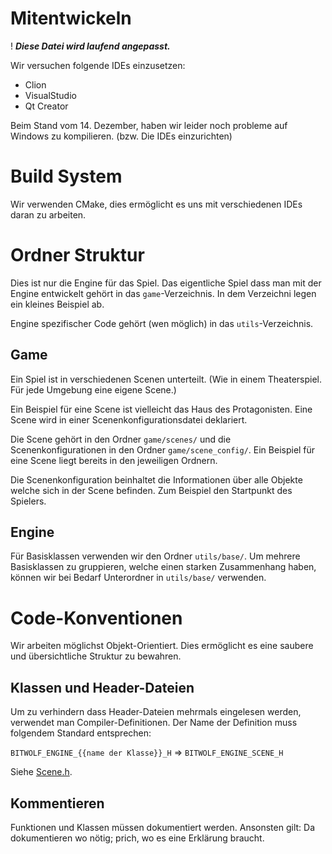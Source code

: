 # Mitentwickeln
! __*Diese Datei wird laufend angepasst.*__

Wir versuchen folgende IDEs einzusetzen:
- Clion
- VisualStudio
- Qt Creator

Beim Stand vom 14. Dezember, haben wir leider noch probleme auf Windows zu kompilieren. (bzw. Die IDEs einzurichten)

# Build System
Wir verwenden CMake, dies ermöglicht es uns mit verschiedenen IDEs daran zu arbeiten.

# Ordner Struktur
Dies ist nur die Engine für das Spiel. 
Das eigentliche Spiel dass man mit der Engine entwickelt gehört in das `game`-Verzeichnis.
In dem Verzeichni legen ein kleines Beispiel ab.

Engine spezifischer Code gehört (wen möglich) in das `utils`-Verzeichnis.

## Game
Ein Spiel ist in verschiedenen Scenen unterteilt. 
(Wie in einem Theaterspiel. Für jede Umgebung eine eigene Scene.)

Ein Beispiel für eine Scene ist vielleicht das Haus des Protagonisten.
Eine Scene wird in einer Scenenkonfigurationsdatei deklariert.

Die Scene gehört in den Ordner `game/scenes/` und die Scenenkonfigurationen in den Ordner `game/scene_config/`.
Ein Beispiel für eine Scene liegt bereits in den jeweiligen Ordnern.

Die Scenenkonfiguration beinhaltet die Informationen über alle Objekte welche sich in der Scene befinden.
Zum Beispiel den Startpunkt des Spielers.

## Engine
Für Basisklassen verwenden wir den Ordner `utils/base/`.
Um mehrere Basisklassen zu gruppieren, welche einen starken Zusammenhang haben, 
können wir bei Bedarf Unterordner in `utils/base/` verwenden.

# Code-Konventionen
Wir arbeiten möglichst Objekt-Orientiert. 
Dies ermöglicht es eine saubere und übersichtliche Struktur zu bewahren.

## Klassen und Header-Dateien
Um zu verhindern dass Header-Dateien mehrmals eingelesen werden, verwendet man Compiler-Definitionen.
Der Name der Definition muss folgendem Standard entsprechen: 

`BITWOLF_ENGINE_{{name der Klasse}}_H` => `BITWOLF_ENGINE_SCENE_H`

Siehe [Scene.h](./utils/base/Scene.h).


## Kommentieren
Funktionen und Klassen müssen dokumentiert werden.
Ansonsten gilt: Da dokumentieren wo nötig; prich, wo es eine Erklärung braucht.

